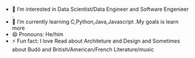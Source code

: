 
- 👀 I’m interested in Data Scientist/Data Engineer and Software Engenieer .
- 🌱 I’m currently learning C,Python,Java,Javascript .My goals is learn more
- 😄 Pronouns: He/him
- ⚡ Fun fact: I love Read about Architeture and Design and Sometimes about Budô and British/American/French Literature/music
<!---
medeirosvinicius/medeirosvinicius is a ✨ special ✨ repository because its `README.md` (this file) appears on your GitHub profile.
You can click the Preview link to take a look at your changes.
--->
